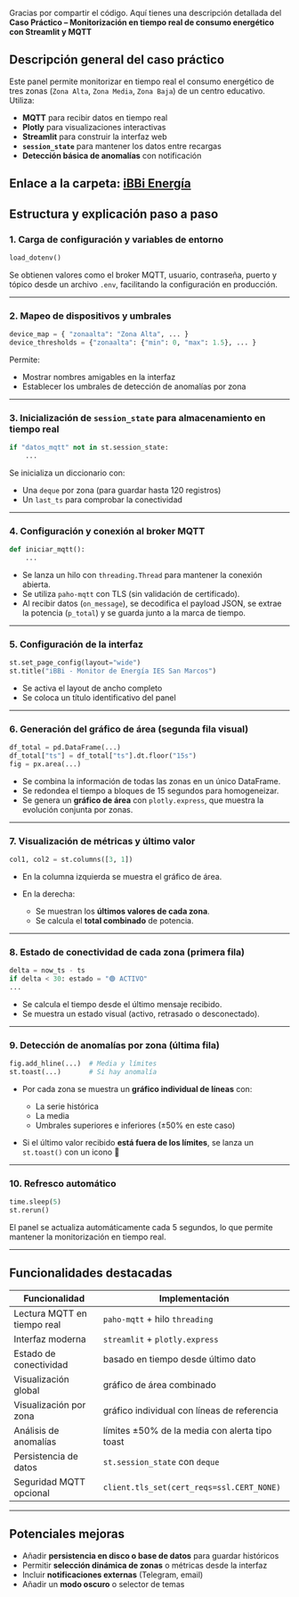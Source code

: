 Gracias por compartir el código. Aquí tienes una descripción detallada del **Caso Práctico – Monitorización en tiempo real de consumo energético con Streamlit y MQTT**

## Descripción general del caso práctico

Este panel permite monitorizar en tiempo real el consumo energético de tres zonas (`Zona Alta`, `Zona Media`, `Zona Baja`) de un centro educativo. Utiliza:

* **MQTT** para recibir datos en tiempo real
* **Plotly** para visualizaciones interactivas
* **Streamlit** para construir la interfaz web
* **`session_state`** para mantener los datos entre recargas
* **Detección básica de anomalías** con notificación

Enlace a la carpeta: [iBBi Energía](apps/ibbi_energia/)
---

## Estructura y explicación paso a paso

### 1. Carga de configuración y variables de entorno

```python
load_dotenv()
```

Se obtienen valores como el broker MQTT, usuario, contraseña, puerto y tópico desde un archivo `.env`, facilitando la configuración en producción.

---

### 2. Mapeo de dispositivos y umbrales

```python
device_map = { "zonaalta": "Zona Alta", ... }
device_thresholds = {"zonaalta": {"min": 0, "max": 1.5}, ... }
```

Permite:

* Mostrar nombres amigables en la interfaz
* Establecer los umbrales de detección de anomalías por zona

---

### 3. Inicialización de `session_state` para almacenamiento en tiempo real

```python
if "datos_mqtt" not in st.session_state:
    ...
```

Se inicializa un diccionario con:

* Una `deque` por zona (para guardar hasta 120 registros)
* Un `last_ts` para comprobar la conectividad

---

### 4. Configuración y conexión al broker MQTT

```python
def iniciar_mqtt():
    ...
```

* Se lanza un hilo con `threading.Thread` para mantener la conexión abierta.
* Se utiliza `paho-mqtt` con TLS (sin validación de certificado).
* Al recibir datos (`on_message`), se decodifica el payload JSON, se extrae la potencia (`p_total`) y se guarda junto a la marca de tiempo.

---

### 5. Configuración de la interfaz

```python
st.set_page_config(layout="wide")
st.title("iBBi - Monitor de Energía IES San Marcos")
```

* Se activa el layout de ancho completo
* Se coloca un título identificativo del panel

---

### 6. Generación del gráfico de área (segunda fila visual)

```python
df_total = pd.DataFrame(...)
df_total["ts"] = df_total["ts"].dt.floor("15s")
fig = px.area(...)
```

* Se combina la información de todas las zonas en un único DataFrame.
* Se redondea el tiempo a bloques de 15 segundos para homogeneizar.
* Se genera un **gráfico de área** con `plotly.express`, que muestra la evolución conjunta por zonas.

---

### 7. Visualización de métricas y último valor

```python
col1, col2 = st.columns([3, 1])
```

* En la columna izquierda se muestra el gráfico de área.
* En la derecha:

  * Se muestran los **últimos valores de cada zona**.
  * Se calcula el **total combinado** de potencia.

---

### 8. Estado de conectividad de cada zona (primera fila)

```python
delta = now_ts - ts
if delta < 30: estado = "🟢 ACTIVO"
...
```

* Se calcula el tiempo desde el último mensaje recibido.
* Se muestra un estado visual (activo, retrasado o desconectado).

---

### 9. Detección de anomalías por zona (última fila)

```python
fig.add_hline(...)  # Media y límites
st.toast(...)       # Si hay anomalía
```

* Por cada zona se muestra un **gráfico individual de líneas** con:

  * La serie histórica
  * La media
  * Umbrales superiores e inferiores (±50% en este caso)
* Si el último valor recibido **está fuera de los límites**, se lanza un `st.toast()` con un icono 🚨

---

### 10. Refresco automático

```python
time.sleep(5)
st.rerun()
```

El panel se actualiza automáticamente cada 5 segundos, lo que permite mantener la monitorización en tiempo real.

---

## Funcionalidades destacadas

| Funcionalidad               | Implementación                                 |
| --------------------------- | ---------------------------------------------- |
| Lectura MQTT en tiempo real | `paho-mqtt` + hilo `threading`                 |
| Interfaz moderna            | `streamlit` + `plotly.express`                 |
| Estado de conectividad      | basado en tiempo desde último dato             |
| Visualización global        | gráfico de área combinado                      |
| Visualización por zona      | gráfico individual con líneas de referencia    |
| Análisis de anomalías       | límites ±50% de la media con alerta tipo toast |
| Persistencia de datos       | `st.session_state` con `deque`                 |
| Seguridad MQTT opcional     | `client.tls_set(cert_reqs=ssl.CERT_NONE)`      |

---

## Potenciales mejoras

* Añadir **persistencia en disco o base de datos** para guardar históricos
* Permitir **selección dinámica de zonas** o métricas desde la interfaz
* Incluir **notificaciones externas** (Telegram, email)
* Añadir un **modo oscuro** o selector de temas